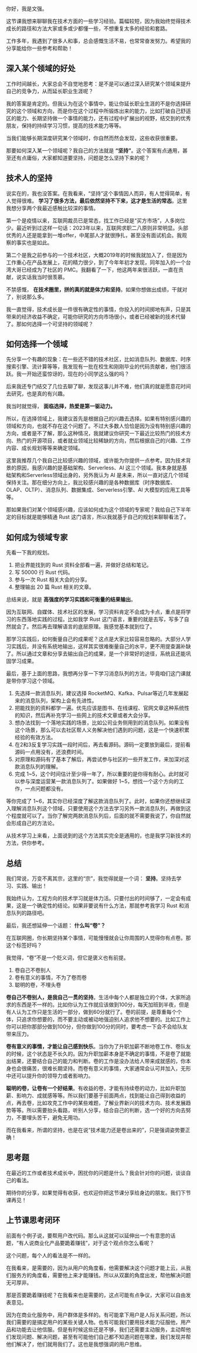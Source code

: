 你好，我是文强。

这节课我想来聊聊我在技术方面的一些学习经验。篇幅较短，因为我始终觉得技术成长的路径和方法大家或多或少都懂一些，不想重复太多的经验和套路。

工作多年，我遇到了很多人和事，总会感慨生活不易，也常常奋发努力。希望我的分享能给你一些参考和帮助！

## 深入某个领域的好处

工作时间越长，大家总会不自觉地思考：是不是可以通过深入研究某个领域来提升自己的竞争力，从而延长职业生涯呢？

我的答案是肯定的。但我认为在这个事情中，能让你延长职业生涯的不是你选择研究的这个领域和方向，而是你在这个过程中所锻炼出来的能力，比如打破自己舒适区的能力、长期坚持做一个事情的能力，还有过程中扩展出的视野，结交到的优秀朋友，保持的持续学习习惯，提高的技术能力等等。

当我们能够长期深度研究某个领域时，你自然而然会发现，这些收获很重要。

那要如何深入某一个领域呢？我自己的方法就是 **“坚持”**。这个答案有点通用，甚至还有点庸俗，大家都知道要坚持，问题是怎么坚持下来的呢？

## 技术人的坚持

说实在的，我也没答案。在我看来，“坚持”这个事情因人而异，有人觉得简单，有人觉得很难。 **学习了很多方法，最后依然坚持不下来，这才是生活的常态**。这里我想分享两个我最近感触比较深的事情。

第一个是疫情以来，互联网裁员已是常态，找工作已经是“买方市场”，人多岗位少。最近听到过这样一句话：2023年以来，互联网求职二八原则非常明显。头部优秀的人还是能拿到一堆offer，中尾部人才就很挣扎，甚至没有面试机会。我观察的事实也是如此。

第二个是我之前参与的一个技术社区，大概2019年的时候我就加入了，但是因为工作重心在产品发展上，花的精力很少，到了今年年初才发现，同年加入的一个台湾大哥已经成为了社区的 PMC。我翻看了一下，他这两年来很活跃，一直在贡献，说实话我当时很羡慕。

不禁感慨， **在技术圈里，拼的真的就是体力和坚持**。如果你想做出成绩，干就对了，别说那么多。

我一直觉得，技术成长是一件很有确定性的事情，你投入的时间掷地有声，只是其带来的经济收益不确定，可能你研究的方向市场很小，或者已经被新的技术代替了。那如何选择一个可坚持的领域呢？

## 如何选择一个领域

先分享一个有趣的现象：在一些还不错的技术社区，比如消息队列、数据库、时序搜索引擎、流计算等等，我发现有一批在校生和刚刚毕业的代码贡献者，他们很活跃。我一开始还蛮惊讶的，现在的小同学这么强的吗？

后来我还专门结交了几位去聊了聊，发现这事儿并不难，他们真的就是愿意花时间去研究，也是真的有兴趣。

我当时就觉得， **面临选择，热爱是第一驱动力。**

所以，在选择领域上，我建议首先是根据自己的兴趣去选择。如果有特别感兴趣的领域和方向，也就不存在这个问题了。不过大多数人恰恰是因为没有特别感兴趣的方向，或者是不了解，那么这种情况，我就建议你研究一下最近比较热门的技术方向、热门的开源项目，或者就业领域比较稀缺的方向，然后根据自己的兴趣、工作内容、成长规划等等来确定领域。

这里我推荐几个我自己比较感兴趣的领域，或许能为你提供一点参考。因为技术背景的原因，我感兴趣的是基础架构、Serverless、AI 这三个领域。我本身就是基础架构和Serverless领域出身的，另外我认为 AI 是未来，所以一直对这几个领域保持关注。那在细分方向上，我比较感兴趣的是各种数据库（时序数据库、OLAP、OLTP）、消息队列、数据集成、Serverless引擎、AI 大模型的应用工具等等。

那如果我们对某个领域感兴趣，应该如何成为这个领域的专家呢？我给自己下半年定的目标就是能够精通 Rust 这门语言，所以我就基于自己的规划来聊聊看法了。

## 如何成为领域专家

先看一下我的规划。

1. 把业界能找到的 Rust 资料全部看一遍，并做好总结和笔记。
2. 写 50000 行 Rust 代码。
3. 参与一次 Rust 相关大会的分享。
4. 整理输出 20 篇 Rust 相关的文章。

总结来说，就是 **高强度的学习实践和可衡量的结果输出**。

因为互联网、自媒体、技术社区的发展，学习资料肯定不会成为卡点，重点是将学习的东西落地实践的过程。比如我学 Rust 这门语言，重要的就是去写，写多了自然就会了。然后再去理解语言的底层原理。我感觉基本就到位了。

那学习实践后，如何衡量自己的成果呢？这点是大家比较容易忽略的。大部分人学习实践后，并没有系统地输出，这样其实很难衡量自己的水平，更不用提查漏补缺了。所以通过文章和分享去输出自己的成果，是一个非常好的途径，系统且还能巩固学习成果。

最后，基于上面的思路，我想再分享一下学习消息队列的方法，毕竟咱们这门课就是带你学习这个领域。

1. 先选择一款消息队列，建议选择 RocketMQ、Kafka、Pulsar等近几年发展起来的消息队列，架构上会有先进性。
2. 把能找到的资料都学一遍。优先应该是图书、在线课程、官网文章这种系统性的知识，然后再补充学习一些网上的技术文章或者大会分享。
3. 想办法找到一个落地实践的场景，比如公司业务侧用到的消息队列。如果没有这个场景，那么可以去社区帮人义务解决他们遇到的问题，这是一个快速积累经验的有效方法。
4. 在2和3反复学习实践一段时间后，再去看源码。源码一定要放到最后，提前看源码一点用没有，还浪费时间。
5. 对原理和源码有了基本了解后，再尝试参与社区的一些开发工作，来加深对这款消息队列的理解。
6. 完成 1~5，这个时间估计至少得一年了，所以重要的是你得有耐心。此时就可以参与深度运营某一款消息队列了。如果做好 1~5，想找一个这个方向的工作，一点问题都没有。

等你完成了 1~6，其实你已经深度了解这款消息队列了。此时，如果你还想继续深入理解消息队列这个领域，只要使用这个方法去学习另外一款消息队列，再做到这个程度就可以了。当你了解完两款消息队列后，后面的就不需要我说了，你自然就会形成自己的方法论。

从技术学习上来看，上面说到的这个方法其实完全是通用的，也是我学习新技术的方法，供你参考。

## 总结

我们常说，万变不离其宗，这里的“宗”，我觉得就是一个词： **坚持**。坚持去学习、实践、输出！

我始终认为，工程方向的技术学习就是体力活。只要付出的时间够了，一定会有成果，这是一个确定性的结论。如果非要说有什么方法，那就参考我学习 Rust 和消息队列的路径吧。

最后，我还想延伸一个话题： **什么叫“卷”？**

在互联网圈，你长期坚持某个事情，可能慢慢就会让你周围的人觉得你有点卷。那这个标签好吗？

我觉得，“卷”不是一个贬义词，但它是褒义也有前提。

1. 卷自己不卷别人
2. 卷有意义的事情，不为了卷而卷
3. 聪明的卷，不埋头卷

**卷自己不卷别人，是我自己一贯的坚持**。生活中每个人都是独立的个体，大家所追求的东西是不一样的。比如你认为工作就应该做到100分，每天加班到半夜，但是有人认为工作只是生活的一部分，做到60分就行了。卷的前提，是尊重每个个体，只追求你想要的，而不要主动或被动地强迫别人追求他不想要的。比如工作上你可以把你那部分做到100分，但你做到100分的同时，要考虑一下会不会给队友带来压力。

**卷有意义的事情，才能让自己感到快乐**。当你为了升职加薪不断地卷工作、卷队友的时候，这个状态是不长久的。因为升职加薪本身是不确定的事情，不是卷了就能出结果，还要结合自己的能力和判断。卷的工作是没办法给人带来成就感的，你本身也会很痛苦，很难长期坚持。而卷有意义的事情，大家通常会认可并加入，无形中还可以提升你的领导力或者影响力。

**聪明的卷，让卷有一个好结果**。有收益的卷，才能有持续卷的动力，比如升职加薪、影响力、成就感等等。所以我们要基于前面两点，找到能让自己得到收益的点，再去卷，比如攻克工作中的某些难题，了解业界新兴的技术方向、技术发展趋势等等。所以需要抬头看路，听别人分享，结合自己的判断，选一个好的方向去努力，不要埋头苦干，避免无用功。

而在我看来，所谓的坚持，也是在说“技术能力还是卷出来的”，只是强调姿势要正确！

## 思考题

在最近的工作或者技术成长中，困扰你的问题是什么？我会针对你的问题，谈谈自己的看法。

期待你的分享，如果觉得有收获，也欢迎你把这节课分享给身边的朋友。我们下节课再见！

## 上节课思考闭环

前面有个例子说，要帮用户改代码。那么从这就可以延伸出一个有意思的话题，“有人说商业化产品要跪着赚钱”，对于这个观点你怎么看呢？

这个问题，每个人的看法是不一样的。

在我看来，是需要的，因为从用户的角度看，他需要解决这个问题才能上云，从我们服务方的角度看，需要他上来才能赚钱。所以从双赢的角度出发，帮他解决问题无可厚非。

那是否要跪着赚钱呢？在我看来也是需要的，这点可能有点争议，大家可以自由发表意见。

因为在商业化服务中，用户群体是多样的。有可能拿下用户是人际关系问题，所以我们需要的是搞定用户的某些关键人物。也有可能我们要用技术能力征服他，用产品和功能去让他信服。但是有时候这些还是不够，我们还需要主动服务，主动帮他们发现问题、解决问题，甚至有可能他们自己都不知道问题在哪里，我们发现并帮他们解决了，他们就用我们了。这也是我想强调的用户思维。